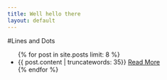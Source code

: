 ```yaml
---
title: Well hello there
layout: default
---
```


#Lines and Dots

<ul>
  {% for post in site.posts limit: 8 %}
    <li>{{ post.content | truncatewords: 35}} <a href="{{ post.url }}">Read More</a></li>
  {% endfor %}
</ul>